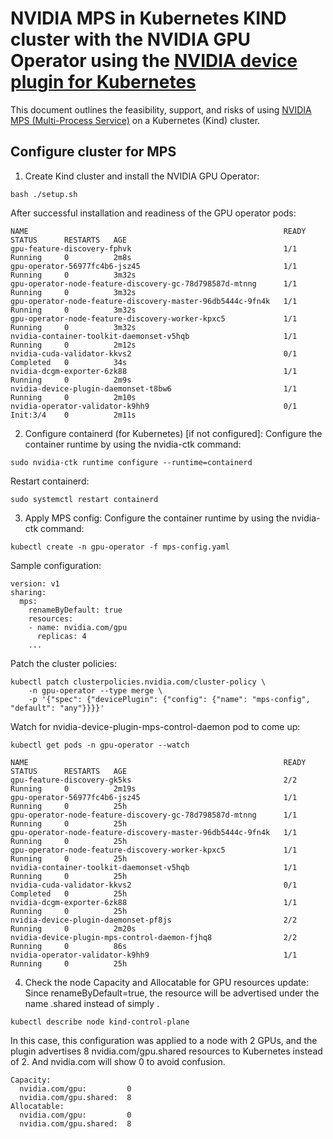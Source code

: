 # NVIDIA MPS in Kubernetes KIND cluster with the NVIDIA GPU Operator using the [NVIDIA device plugin for Kubernetes](https://github.com/NVIDIA/k8s-device-plugin/tree/v0.15.0)

This document outlines the feasibility, support, and risks of using [NVIDIA MPS (Multi-Process Service)](https://docs.nvidia.com/deploy/mps/)  on a Kubernetes (Kind) cluster. 

## Configure cluster for MPS

1. Create Kind cluster and install the NVIDIA GPU Operator:

```console
bash ./setup.sh
```

After successful installation and readiness of the GPU operator pods:

```console
NAME                                                         READY   STATUS      RESTARTS   AGE
gpu-feature-discovery-fphvk                                  1/1     Running     0          2m8s
gpu-operator-56977fc4b6-jsz45                                1/1     Running     0          3m32s
gpu-operator-node-feature-discovery-gc-78d798587d-mtnng      1/1     Running     0          3m32s
gpu-operator-node-feature-discovery-master-96db5444c-9fn4k   1/1     Running     0          3m32s
gpu-operator-node-feature-discovery-worker-kpxc5             1/1     Running     0          3m32s
nvidia-container-toolkit-daemonset-v5hqb                     1/1     Running     0          2m12s
nvidia-cuda-validator-kkvs2                                  0/1     Completed   0          34s
nvidia-dcgm-exporter-6zk88                                   1/1     Running     0          2m9s
nvidia-device-plugin-daemonset-t8bw6                         1/1     Running     0          2m10s
nvidia-operator-validator-k9hh9                              0/1     Init:3/4    0          2m11s
```
2. Configure containerd (for Kubernetes) [if not configured]:
Configure the container runtime by using the nvidia-ctk command:

```console
sudo nvidia-ctk runtime configure --runtime=containerd
```
Restart containerd:
```console
sudo systemctl restart containerd
```
3. Apply MPS config:
Configure the container runtime by using the nvidia-ctk command:

```console
kubectl create -n gpu-operator -f mps-config.yaml
```

Sample configuration: 
```console
version: v1
sharing:
  mps:
    renameByDefault: true
    resources:
    - name: nvidia.com/gpu
      replicas: 4
    ...
```
Patch the cluster policies:

```console
kubectl patch clusterpolicies.nvidia.com/cluster-policy \
    -n gpu-operator --type merge \
    -p '{"spec": {"devicePlugin": {"config": {"name": "mps-config", "default": "any"}}}}'
```

Watch for nvidia-device-plugin-mps-control-daemon pod to come up:

```console
kubectl get pods -n gpu-operator --watch
```

```console
NAME                                                         READY   STATUS      RESTARTS   AGE
gpu-feature-discovery-gk5ks                                  2/2     Running     0          2m19s
gpu-operator-56977fc4b6-jsz45                                1/1     Running     0          25h
gpu-operator-node-feature-discovery-gc-78d798587d-mtnng      1/1     Running     0          25h
gpu-operator-node-feature-discovery-master-96db5444c-9fn4k   1/1     Running     0          25h
gpu-operator-node-feature-discovery-worker-kpxc5             1/1     Running     0          25h
nvidia-container-toolkit-daemonset-v5hqb                     1/1     Running     0          25h
nvidia-cuda-validator-kkvs2                                  0/1     Completed   0          25h
nvidia-dcgm-exporter-6zk88                                   1/1     Running     0          25h
nvidia-device-plugin-daemonset-pf8js                         2/2     Running     0          2m20s
nvidia-device-plugin-mps-control-daemon-fjhq8                2/2     Running     0          86s
nvidia-operator-validator-k9hh9                              1/1     Running     0          25h
```

4. Check the node Capacity and Allocatable for GPU resources update:
Since renameByDefault=true, the resource will be advertised under the name <resource-name>.shared instead of simply <resource-name>.

```console
kubectl describe node kind-control-plane
```

In this case, this configuration was applied to a node with 2 GPUs, and the plugin advertises 8 nvidia.com/gpu.shared resources to Kubernetes instead of 2. And nvidia.com will show 0 to avoid confusion. 

```console
Capacity:
  nvidia.com/gpu:         0
  nvidia.com/gpu.shared:  8
Allocatable:
  nvidia.com/gpu:         0
  nvidia.com/gpu.shared:  8
```

